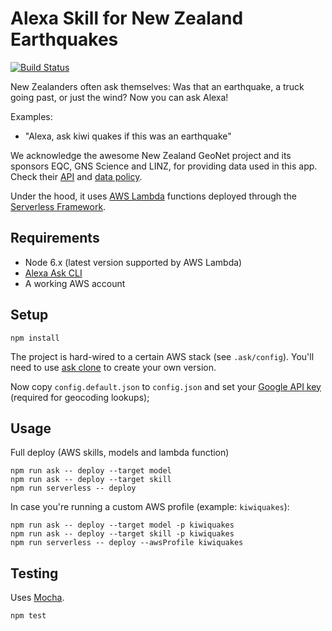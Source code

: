# Alexa Skill for New Zealand Earthquakes

[![Build Status](https://travis-ci.org/chillu/alexa-skill-kiwi-quakes.svg?branch=master)](https://travis-ci.org/chillu/alexa-skill-kiwi-quakes)

New Zealanders often ask themselves: Was that an earthquake,
a truck going past, or just the wind? Now you can ask Alexa!

Examples:

* "Alexa, ask kiwi quakes if this was an earthquake"

We acknowledge the awesome New Zealand GeoNet project and its sponsors EQC,
GNS Science and LINZ, for providing data used in this app.
Check their [API](https://api.geonet.org.nz) and
[data policy](http://www.geonet.org.nz/policy).

Under the hood, it uses [AWS Lambda](https://aws.amazon.com/lambda/) functions
deployed through the [Serverless Framework](http://serverless.com).

## Requirements

* Node 6.x (latest version supported by AWS Lambda)
* [Alexa Ask CLI](https://developer.amazon.com/docs/smapi/ask-cli-command-reference.html)
* A working AWS account

## Setup

```
npm install
```

The project is hard-wired to a certain AWS stack (see `.ask/config`).
You'll need to use [ask clone](https://developer.amazon.com/docs/smapi/ask-cli-command-reference.html#clone-command)
to create your own version.

Now copy `config.default.json` to `config.json` and set your
[Google API key](https://developers.google.com/maps/documentation/geocoding/get-api-key)
(required for geocoding lookups);

## Usage

Full deploy (AWS skills, models and lambda function)

```
npm run ask -- deploy --target model
npm run ask -- deploy --target skill
npm run serverless -- deploy
```

In case you're running a custom AWS profile (example: `kiwiquakes`):

```
npm run ask -- deploy --target model -p kiwiquakes
npm run ask -- deploy --target skill -p kiwiquakes
npm run serverless -- deploy --awsProfile kiwiquakes
```

## Testing

Uses [Mocha](http://http://mochajs.org/).

```
npm test
```
